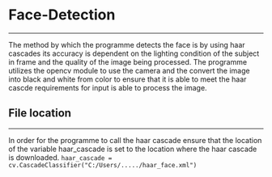 # Face-Detection
---
The method by which the programme detects the face is by using haar cascades its accuracy is dependent on the lighting condition of the subject in frame and the quality of the image being processed. The programme utilizes the opencv module to use the camera and the convert the image into black and white from color to ensure that it is able to meet the haar cascde requirements for input is able to process the image.
## File location
---
In order for the programme to call the haar cascade ensure that the location of the variable haar_cascade is set to the location where the haar cascade is downloaded.
<code>haar_cascade = cv.CascadeClassifier("C:/Users/...../haar_face.xml")</code>